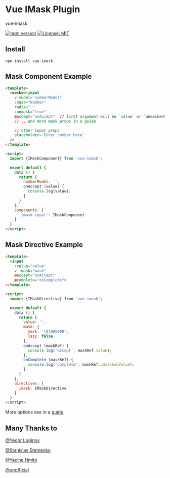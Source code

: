 # Vue IMask Plugin
vue-imask

[![npm version](https://badge.fury.io/js/vue-imask.svg)](https://badge.fury.io/js/vue-imask)
[![License: MIT](https://img.shields.io/badge/License-MIT-yellow.svg)](https://opensource.org/licenses/MIT)

## Install
`npm install vue-imask`

## Mask Component Example
```html
<template>
  <masked-input
    v-model="numberModel"
    :mask="Number"
    radix="."
    :unmask="true"
    @accept="onAccept"  // first argument will be `value` or `unmaskedValue` depending on prop above
    // ...and more mask props in a guide

    // other input props
    placeholder='Enter number here'
  />
</template>

<script>
  import {IMaskComponent} from 'vue-imask';

  export default {
    data () {
      return {
        numberModel: '',
        onAccept (value) {
          console.log(value);
        }
      }
    },
    components: {
      'imask-input': IMaskComponent
    }
  }
</script>
```

## Mask Directive Example
```html
<template>
  <input
    :value="value"
    v-imask="mask"
    @accept="onAccept"
    @complete="onComplete">
</template>

<script>
  import {IMaskDirective} from 'vue-imask';

  export default {
    data () {
      return {
        value: '',
        mask: {
          mask: '{8}000000',
          lazy: false
        },
        onAccept (maskRef) {
          console.log('accept', maskRef.value);
        },
        onComplete (maskRef) {
          console.log('complete', maskRef.unmaskedValue);
        }
      }
    },
    directives: {
      imask: IMaskDirective
    }
  }
</script>
```
More options see in a [guide](https://unmanner.github.io/imaskjs/guide.html).

## Many Thanks to
[@Yegor Loginov](https://github.com/naprimer)

[@Stanislav Eremenko](https://github.com/c01nd01r)

[@Yacine Hmito](https://github.com/yacinehmito)

[@unofficial](https://github.com/cangku)
